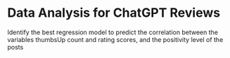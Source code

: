 # Data Analysis for ChatGPT Reviews

Identify the best regression model to predict the correlation between the variables thumbsUp count and rating scores, and the positivity level of the posts
